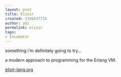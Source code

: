 ```yaml
---
layout: post
title: Elixir
created: 1336637774
author: adi
permalink: elixir
tags:
- Incubator
---
```

<p>something i'm definitely going to try...</p>
<p>a modern approach to programming for the Erlang VM.</p>
<p><a href="http://elixir-lang.org/">elixir-lang.org</a></p>

